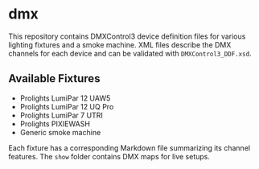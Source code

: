 # dmx

This repository contains DMXControl3 device definition files for various lighting fixtures and a smoke machine. XML files describe the DMX channels for each device and can be validated with `DMXControl3_DDF.xsd`.

## Available Fixtures
- Prolights LumiPar 12 UAW5
- Prolights LumiPar 12 UQ Pro
- Prolights LumiPar 7 UTRI
- Prolights PIXIEWASH
- Generic smoke machine

Each fixture has a corresponding Markdown file summarizing its channel features.
The `show` folder contains DMX maps for live setups.
